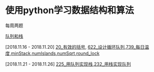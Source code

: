 # 使用python学习数据结构和算法

每周两题

[队列和栈](队列和栈) 

[2018.11.16 - 2018.11.20] [20_有效的括号](队列和栈/20_有效的括号.ipynb), [622_设计循环队列](队列和栈/622_设计循环队列.ipynb),[739_每日温度](队列和栈/739_每日温度.ipynb),[minStack](队列和栈/minStack.py),[numIslands](队列和栈/numIslands.py),[numSqrt](队列和栈/numSqrt.py),[round_lock](队列和栈/round_lock.py)

[2018.11.21 - 2018.11.26] [225_用队列实现栈](队列和栈/225_用队列实现栈.ipynb),[232_用栈实现队列](队列和栈/232_用栈实现队列.ipynb)